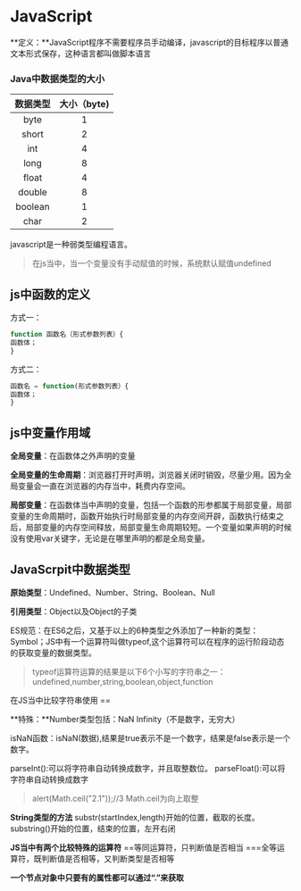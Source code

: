 # JavaScript

**定义：**JavaScript程序不需要程序员手动编译，javascript的目标程序以普通文本形式保存，这种语言都叫做脚本语言

### Java中数据类型的大小

| 数据类型 | 大小（byte) |
| :------: | :---------: |
|   byte   |      1      |
|  short   |      2      |
|   int    |      4      |
|   long   |      8      |
|  float   |      4      |
|  double  |      8      |
| boolean  |      1      |
|   char   |      2      |

javascript是一种弱类型编程语言。

> 在js当中，当一个变量没有手动赋值的时候，系统默认赋值undefined

## js中函数的定义

方式一：

```javascript
function 函数名（形式参数列表）{
函数体；
}
```

方式二：

```javascript
函数名 = function(形式参数列表）{
函数体；
}
```

## js中变量作用域

**全局变量**：在函数体之外声明的变量

**全局变量的生命周期**：浏览器打开时声明，浏览器关闭时销毁，尽量少用。因为全局变量会一直在浏览器的内存当中，耗费内存空间。

**局部变量**：在函数体当中声明的变量，包括一个函数的形参都属于局部变量，局部变量的生命周期时，函数开始执行时局部变量的内存空间开辟，函数执行结束之后，局部变量的内存空间释放，局部变量生命周期较短。一个变量如果声明的时候没有使用var关键字，无论是在哪里声明的都是全局变量。

## JavaScrpit中数据类型

**原始类型**：Undefined、Number、String、Boolean、Null

**引用类型**：Object以及Object的子类

ES规范：在ES6之后，又基于以上的6种类型之外添加了一种新的类型：Symbol；JS中有一个运算符叫做typeof,这个运算符可以在程序的运行阶段动态的获取变量的数据类型。

> typeof运算符运算的结果是以下6个小写的字符串之一：undefined,number,string,boolean,object,function

在JS当中比较字符串使用 ==

**特殊：**Number类型包括：NaN Infinity（不是数字，无穷大）

isNaN函数：isNaN(数据),结果是true表示不是一个数字，结果是false表示是一个数字。

parseInt():可以将字符串自动转换成数字，并且取整数位。
parseFloat():可以将字符串自动转换成数字

> alert(Math.ceil("2.1"));//3  Math.ceil为向上取整

**String类型的方法**
substr(startIndex,length)开始的位置，截取的长度。
substring()开始的位置，结束的位置，左开右闭

**JS当中有两个比较特殊的运算符**
==等同运算符，只判断值是否相当
===全等运算符，既判断值是否相等，又判断类型是否相等

**一个节点对象中只要有的属性都可以通过“.”来获取**
